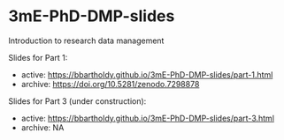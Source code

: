 # 3mE-PhD-DMP-slides

Introduction to research data management

Slides for Part 1:
- active: <https://bbartholdy.github.io/3mE-PhD-DMP-slides/part-1.html>
- archive: https://doi.org/10.5281/zenodo.7298878

Slides for Part 3 (under construction):
- active: <https://bbartholdy.github.io/3mE-PhD-DMP-slides/part-3.html>
- archive: NA